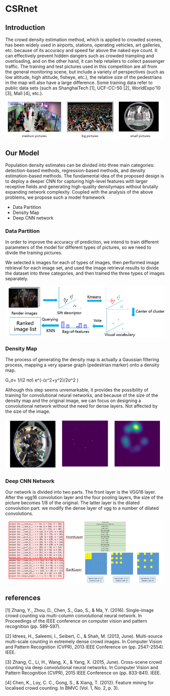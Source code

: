 # CSRnet

## Introduction
The crowd density estimation method, which is applied to crowded scenes, has been widely used in airports, stations, operating vehicles, art galleries, etc. because of its accuracy and speed far above the naked eye count. It can effectively prevent hidden dangers such as crowded trampling and overloading, and on the other hand, it can help retailers to collect passenger traffic.
The training and test pictures used in this competition are all from the general monitoring scene, but include a variety of perspectives (such as low altitude, high altitude, fisheye, etc.), the relative size of the pedestrians in the map will also have a large difference. Some training data refer to public data sets (such as ShanghaiTech [1], UCF-CC-50 [2], WorldExpo'10 [3], Mall [4], etc.).

![1542369222453](img/1542369222453.png)

## Our Model
Population density estimates can be divided into three main categories: detection-based methods, regression-based methods, and density estimation-based methods.
The fundamental idea of the proposed design is to deploy a deeper CNN for capturing high-level features with larger receptive fields and generating high-quality densitymaps without brutally expanding network complexity.
Coupled with the analysis of the above problems, we propose such a model framework
* Data Partition
* Density Map
* Deep CNN network

### Data Partition

In order to improve the accuracy of prediction, we intend to train different parameters of the model for different types of pictures, so we need to divide the training pictures.

We selected k images for each of types of images, then performed image retrieval for each image set, and used the image retrieval results to divide the dataset into three categories, and then trained the three types of images separately.

![1542369041510](img/1542369041510.png)

### Density Map

The process of generating the density map is actually a Gaussian filtering process, mapping a very sparse graph (pedestrian marker) onto a density map.

G_σ=  1/(2 πσ) e^(-(x^2+y^2)/2σ^2 )

Although this step seems unremarkable, it provides the possibility of training for convolutional neural networks, and because of the size of the density map and the original image, we can focus on designing a convolutional network without the need for dense layers. Not affected by the size of the image.

![1542369133474](img/1542369133474.png)

### Deep CNN Network

Our network is divided into two parts. The front layer is the VGG16 layer. After the vgg16 convolution layer and the four pooling layers, the size of the picture becomes 1/8 of the original. The latter layer is the
dilated  convolution part.  we modify the dense layer of vgg to a number of dilated convolutions.

![1542369196522](img/1542369196522.png)

## references

[1] Zhang, Y., Zhou, D., Chen, S., Gao, S., & Ma, Y. (2016). Single-image crowd counting via multi-column convolutional neural network. In Proceedings of the IEEE conference on computer vision and pattern recognition (pp. 589-597).

[2] Idrees, H., Saleemi, I., Seibert, C., & Shah, M. (2013, June). Multi-source multi-scale counting in extremely dense crowd images. In Computer Vision and Pattern Recognition (CVPR), 2013 IEEE Conference on (pp. 2547-2554). IEEE.

[3] Zhang, C., Li, H., Wang, X., & Yang, X. (2015, June). Cross-scene crowd counting via deep convolutional neural networks. In Computer Vision and Pattern Recognition (CVPR), 2015 IEEE Conference on (pp. 833-841). IEEE.

[4] Chen, K., Loy, C. C., Gong, S., & Xiang, T. (2012). Feature mining for localised crowd counting. In BMVC (Vol. 1, No. 2, p. 3).
